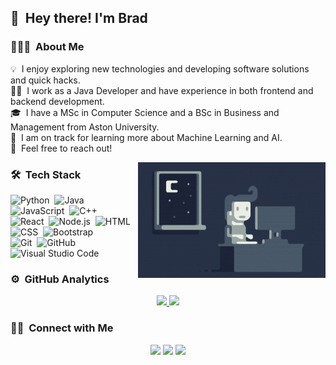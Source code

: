 ## 👋 &nbsp;Hey there! I'm Brad

### 👨🏻‍💻 &nbsp;About Me

💡 &nbsp;I enjoy exploring new technologies and developing software solutions and quick hacks.\
👨‍💻 &nbsp;I work as a Java Developer and have experience in both frontend and backend development.\
🎓 &nbsp;I have a MSc in Computer Science and a BSc in Business and Management from Aston University.\
🌱 &nbsp;I am on track for learning more about Machine Learning and AI.\
💬 &nbsp;Feel free to reach out!

<img alt="Night Coding" src="https://raw.githubusercontent.com/AVS1508/AVS1508/master/assets/Night-Coding.gif" align="right"/>

### 🛠 &nbsp;Tech Stack

![Python](https://img.shields.io/badge/-Python-333333?style=flat&logo=python)&nbsp;
![Java](https://img.shields.io/badge/-Java-333333?style=flat&logo=Java&logoColor=FFA518)&nbsp;
![JavaScript](https://img.shields.io/badge/-JavaScript-333333?style=flat&logo=javascript)&nbsp;
![C++](https://img.shields.io/badge/-C++-333333?style=flat&logo=C%2B%2B&logoColor=00599C)\
![React](https://img.shields.io/badge/-React-333333?style=flat&logo=react)&nbsp;
![Node.js](https://img.shields.io/badge/-Node.js-333333?style=flat&logo=node.js)&nbsp;
![HTML](https://img.shields.io/badge/-HTML-333333?style=flat&logo=HTML5)&nbsp;
![CSS](https://img.shields.io/badge/-CSS-333333?style=flat&logo=CSS3&logoColor=1572B6)&nbsp;
![Bootstrap](https://img.shields.io/badge/-Bootstrap-333333?style=flat&logo=bootstrap&logoColor=563D7C)\
![Git](https://img.shields.io/badge/-Git-333333?style=flat&logo=git)&nbsp;
![GitHub](https://img.shields.io/badge/-GitHub-333333?style=flat&logo=github)\
![Visual Studio Code](https://img.shields.io/badge/-Visual%20Studio%20Code-333333?style=flat&logo=visual-studio-code&logoColor=007ACC)&nbsp;

### ⚙️ &nbsp;GitHub Analytics

<p align="center">
<a href="https://github.com/bradclemson97">
  <img height="180em" src="https://github-readme-stats-eight-theta.vercel.app/api?username=bradclemson97&show_icons=true&theme=vue-dark&include_all_commits=false&count_private=true" />
  <img height="180em" src="https://github-readme-stats-eight-theta.vercel.app/api/top-langs/?username=bradclemson97&layout=compact&exclude_lang=java+r&theme=vue-dark" />
</a>
</p>

### 🤝🏻 &nbsp;Connect with Me

<p align="center">
<a href="https://www.linkedin.com/in/bradleyclemson"><img src="https://img.shields.io/badge/-Bradley%20Clemson-0077B5?style=flat-square&logo=Linkedin&logoColor=white"/></a>
<a href="mailto:bradclemson97@gmail.com"><img src="https://img.shields.io/badge/-bradclemson97@gmail.com-D14836?style=flat-square&logo=Gmail&logoColor=white"/></a>
<a href="https://twitter.com/bradclemson"><img src="https://img.shields.io/badge/-@bradclemson-1877F2?style=flat-square&logo=Twitter&logoColor=white"/></a>
</p>

